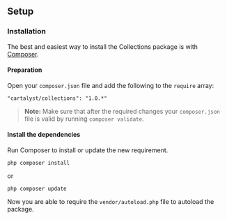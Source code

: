 ## Setup

### Installation

The best and easiest way to install the Collections package is with [Composer](http://getcomposer.org).

#### Preparation

Open your `composer.json` file and add the following to the `require` array:

	"cartalyst/collections": "1.0.*"

> **Note:** Make sure that after the required changes your `composer.json` file is valid by running `composer validate`.

#### Install the dependencies

Run Composer to install or update the new requirement.

	php composer install

or

	php composer update

Now you are able to require the `vendor/autoload.php` file to autoload the package.
